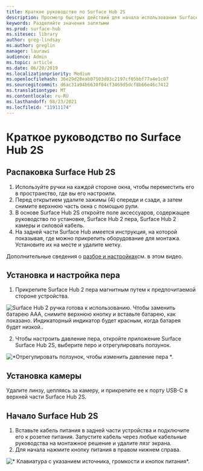 ```yaml
---
title: Краткое руководство по Surface Hub 2S
description: Просмотр быстрых действий для начала использования Surface Hub 2S.
keywords: Разделяйте значения запятыми
ms.prod: surface-hub
ms.sitesec: library
author: greg-lindsay
ms.author: greglin
manager: laurawi
audience: Admin
ms.topic: article
ms.date: 06/20/2019
ms.localizationpriority: Medium
ms.openlocfilehash: 36e29d28eab07503d03c2197cf05bbf77a4e1c07
ms.sourcegitcommit: d6ac31a94b6630f04cf3469d5dcf8b66e46c7412
ms.translationtype: MT
ms.contentlocale: ru-RU
ms.lasthandoff: 08/23/2021
ms.locfileid: "11911174"
---
```

# <a name="surface-hub-2s-quick-start"></a>Краткое руководство по Surface Hub 2S

## <a name="unpack-surface-hub-2s"></a>Распаковка Surface Hub 2S

1. Используйте ручки на каждой стороне окна, чтобы переместить его в пространство, где вы его настроили.
2. Перед открытием удалите зажимы (4) спереди и сзади, а затем снимите верхнюю часть окна с помощью рули.
3. В основе Surface Hub 2S откройте поле аксессуаров, содержащее руководство по установке, Surface Hub 2 пера, Surface Hub 2 камеры и силовой кабель.
4. На задней части Surface Hub имеется инструкция, на которой показывая, где можно прикрепить оборудование для монтажа. Установите их на месте и удалите метку.

Дополнительные сведения о [разбое и настройках](https://youtu.be/fCrxdNXvru4)см. в этом видео.

## <a name="install-and-adjust-pen"></a>Установка и настройка пера

1. Прикрепите Surface Hub 2 пера магнитным путем к предпочитаемой стороне устройства.

![*Surface Hub 2 ручка готова к использованию. Чтобы заменить батарею AAA, снимите верхнюю кнопку и вставьте батарею, как показано. Индикаторный индикатор будет красным, когда батарея будет низкой.*.](images/sh2-pen.png) <br>

2. Чтобы настроить давление пера, откройте приложение Surface Surface Hub 2S, выберите перо и отрегулировать ползунок.

![*Отрегулировать ползунок, чтобы изменить давление пера *.](images/sh2-pen-pressure.png) <br>

## <a name="install-camera"></a>Установка камеры

Удалите линзу, цепляясь за камеру, и прикрепите ее к порту USB-C в верхней части Surface Hub 2S.

## <a name="start-surface-hub-2s"></a>Начало Surface Hub 2S

1. Вставьте кабель питания в задней части устройства и подключите его к розетке питания. Запустите кабель через любые кабельные руководства на монтажное решение и удалите лязг экрана.
2. Для начала нажмите кнопку питания в правом нижнем справа.

![* Клавиатура с указанием источника, громкости и кнопок питания*.](images/sh2-keypad.png) <br>
